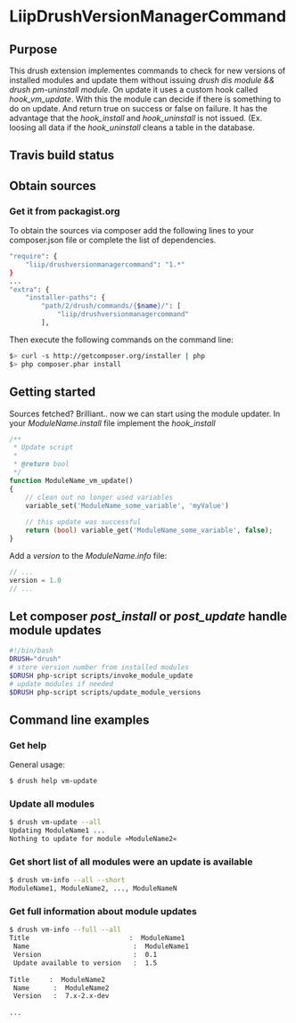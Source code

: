 # LiipDrushVersionManagerCommand
## Purpose
This drush extension implementes commands to check for new versions of installed modules and update them without issuing *drush dis module && drush pm-uninstall module*.
On update it uses a custom hook called *hook_vm_update*. With this the module can decide if there is something to do on update. And return true on success or false on failure.
It has the advantage that the *hook_install* and *hook_uninstall* is not issued. (Ex. loosing all data if the *hook_uninstall* cleans a table in the database.

## Travis build status

## Obtain sources
### Get it from packagist.org
To obtain the sources via composer add the following lines to your composer.json file or complete the list of
dependencies.

```bash
"require": {
    "liip/drushversionmanagercommand": "1.*"
}
...
"extra": {
    "installer-paths": {
        "path/2/drush/commands/{$name}/": [
            "liip/drushversionmanagercommand"
        ],
```

Then execute the following commands on the command line:

```bash
$> curl -s http://getcomposer.org/installer | php
$> php composer.phar install
```

## Getting started
Sources fetched? Brilliant.. now we can start using the module updater.
In your *ModuleName.install* file implement the *hook_install*

```php
/**
 * Update script
 *
 * @return bool
 */
function ModuleName_vm_update()
{
    // clean out no longer used variables
    variable_set('ModuleName_some_variable', 'myValue')
    
    // this update was successful
    return (bool) variable_get('ModuleName_some_variable', false);
}
```

Add a *version* to the *ModuleName.info* file:

```php
// ...
version = 1.0
// ...
```

## Let composer *post_install* or *post_update* handle module updates

```bash
#!/bin/bash
DRUSH="drush"
# store version number from installed modules
$DRUSH php-script scripts/invoke_module_update 
# update modules if needed
$DRUSH php-script scripts/update_module_versions
```

## Command line examples

### Get help
General usage:

```bash
$ drush help vm-update
```

### Update all modules
```bash
$ drush vm-update --all
Updating ModuleName1 ...                                                                                [success]
Nothing to update for module »ModuleName2«                                                              [warning]
```

### Get short list of all modules were an update is available
```bash
$ drush vm-info --all --short
ModuleName1, ModuleName2, ..., ModuleNameN
```

### Get full information about module updates
```bash
$ drush vm-info --full --all
Title                         :  ModuleName1 
 Name                          :  ModuleName1 
 Version                       :  0.1 
 Update available to version   :  1.5
 
Title     :  ModuleName2         
 Name      :  ModuleName2         
 Version   :  7.x-2.x-dev  
 
...
```
